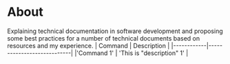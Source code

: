 # About
Explaining technical documentation in software development and proposing some best practices for a number of technical documents based on resources and my experience.
| Command   | Description                 |
|------------|----------------------------|
|'Command 1'  | 'This is "description" 1' |
